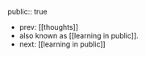 public:: true

- prev: [[thoughts]]
- also known as [[learning in public]].
- next: [[learning in public]]